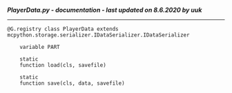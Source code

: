 ***PlayerData.py - documentation - last updated on 8.6.2020 by uuk***
___

    @G.registry class PlayerData extends mcpython.storage.serializer.IDataSerializer.IDataSerializer

        variable PART

        static
        function load(cls, savefile)

        static
        function save(cls, data, savefile)